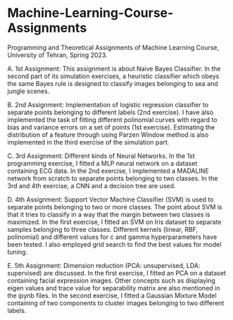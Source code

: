 # Machine-Learning-Course-Assignments
Programming and Theoretical Assignments of Machine Learning Course, University of Tehran, Spring 2023. 

A. 1st Assignment: This assignment is about Naive Bayes Classifier. In the second part of its simulation exercises, a heuristic classifier which obeys the same Bayes rule is designed to classify images belonging to sea and jungle scenes.

B. 2nd Assignment: Implementation of logistic regression classifier to separate points belonging to different labels (2nd exercise). I have also implemented the task of fitting different polinomial curves with regard to bias and variance errors on a set of points (1st exercise).
Estimating the distribution of a feature through using Parzen Window method is also implemented in the third exercise of the simulation part.

C. 3rd Assignment: Different kinds of Neural Networks. In the 1st programming exercise, I fitted a MLP neural network on a dataset containing ECG data. In the 2nd exercise, I implemented a MADALINE network from scratch to separate points belonging to two classes. In the 3rd and 4th exercise, a CNN and a decision tree are used.

D. 4th Assignment: Support Vector Machine Classifier (SVM) is used to separate points belonging to two or more classes. The point about SVM is that it tries to classify in a way that the margin between two classes is maximized. In the first exercise, I fitted an SVM on Iris dataset to separate samples belonging to three classes. Different kernels (linear, RBF, polinomial) and different values for c and gamma hyperparameters have been tested. I also employed grid search to find the best values for model tuning.

E. 5th Assignment: Dimension reduction (PCA: unsupervised, LDA: supervised) are discussed. In the first exercise, I fitted an PCA on a dataset containing facial expression images. Other concepts such as displaying eigen values and trace value for separability matrix are also mentioned in the ipynb files. In the second exercise, I fitted a Gaussian Mixture Model containing of two components to cluster images belonging to two different labels.
